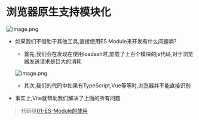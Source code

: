 # 浏览器原生支持模块化

![image.png](https://p3-juejin.byteimg.com/tos-cn-i-k3u1fbpfcp/689a24a93b9d482884724dff4d76a599~tplv-k3u1fbpfcp-watermark.image)

- 如果我们不借助于其他工具,直接使用ES Module来开发有什么问题喃?
  + 首先,我们会在发现在使用loadash时,加载了上百个模块的js代码,对于浏览器发送请求是巨大的消耗

  ![image.png](https://p3-juejin.byteimg.com/tos-cn-i-k3u1fbpfcp/7ae5f4fbd676407aa9155fc07a84504a~tplv-k3u1fbpfcp-watermark.image)
  
  + 其次,我们的代码中如果有TypeScript,Vue等等时,浏览器并不能直接识别

- 事实上,Vite就帮助我们解决了上面的所有问题

> 代码见[01-ES-Module的使用](../code/01-ES-Module的使用)